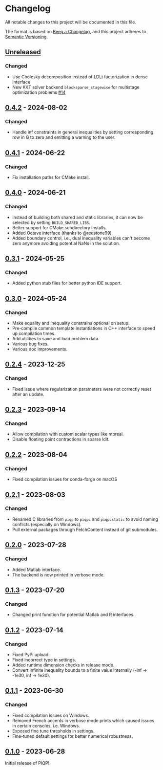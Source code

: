 # Changelog

All notable changes to this project will be documented in this file.

The format is based on [Keep a Changelog](https://keepachangelog.com/en/1.0.0/),
and this project adheres to [Semantic Versioning](https://semver.org/spec/v2.0.0.html).

## [Unreleased]

### Changed
- Use Cholesky decomposition instead of LDLt factorization in dense interface
- New KKT solver backend `blocksparse_stagewise` for multistage optimization problems [#14](https://github.com/PREDICT-EPFL/piqp/pull/14)

## [0.4.2] - 2024-08-02

### Changed

- Handle inf constraints in general inequalities by setting corresponding row in G to zero and emitting a warning to the user.

## [0.4.1] - 2024-06-22

### Changed

- Fix installation paths for CMake install.

## [0.4.0] - 2024-06-21

### Changed

- Instead of building both shared and static libraries, it can now be selected by setting `BUILD_SHARED_LIBS`.
- Better support for CMake subdirectory installs.
- Added Octave interface (thanks to @redstone99)
- Added boundary control, i.e., dual inequality variables can't become zero anymore avoiding potential NaNs in the solution.

## [0.3.1] - 2024-05-25

### Changed

- Added python stub files for better python IDE support.

## [0.3.0] - 2024-05-24

### Changed

- Make equality and inequality constrains optional on setup.
- Pre-compile common template instantiations in C++ interface to speed up compilation times.
- Add utilities to save and load problem data.
- Various bug fixes.
- Various doc improvements.

## [0.2.4] - 2023-12-25

### Changed

- Fixed issue where regularization parameters were not correctly reset after an update.

## [0.2.3] - 2023-09-14

### Changed

- Allow compilation with custom scalar types like mpreal.
- Disable floating point contractions in sparse ldlt.

## [0.2.2] - 2023-08-04

### Changed

- Fixed compilation issues for conda-forge on macOS

## [0.2.1] - 2023-08-03

### Changed

- Renamed C libraries from `piqp` to `piqpc` and `piqpcstatic` to avoid naming conflicts (especially on Windows).
- Pull external packages through FetchContent instead of git submodules.

## [0.2.0] - 2023-07-28

### Changed

- Added Matlab interface.
- The backend is now printed in verbose mode.

## [0.1.3] - 2023-07-20

### Changed

- Changed print function for potential Matlab and R interfaces.

## [0.1.2] - 2023-07-14

### Changed

- Fixed PyPi upload.
- Fixed incorrect type in settings.
- Added runtime dimension checks in release mode.
- Convert infinite inequality bounds to a finite value internally (-inf -> -1e30, inf -> 1e30).

## [0.1.1] - 2023-06-30

### Changed

- Fixed compilation issues on Windows.
- Removed French accents in verbose mode prints which caused issues in certain consoles, i.e. Windows.
- Exposed fine tune thresholds in settings.
- Fine-tuned default settings for better numerical robustness.

## [0.1.0] - 2023-06-28

Initial release of PIQP!

[unreleased]: https://github.com/PREDICT-EPFL/piqp/compare/v0.4.2...HEAD
[0.4.2]: https://github.com/PREDICT-EPFL/piqp/compare/v0.4.1...v0.4.2
[0.4.1]: https://github.com/PREDICT-EPFL/piqp/compare/v0.4.0...v0.4.1
[0.4.0]: https://github.com/PREDICT-EPFL/piqp/compare/v0.3.1...v0.4.0
[0.3.1]: https://github.com/PREDICT-EPFL/piqp/compare/v0.3.0...v0.3.1
[0.3.0]: https://github.com/PREDICT-EPFL/piqp/compare/v0.2.4...v0.3.0
[0.2.4]: https://github.com/PREDICT-EPFL/piqp/compare/v0.2.3...v0.2.4
[0.2.3]: https://github.com/PREDICT-EPFL/piqp/compare/v0.2.2...v0.2.3
[0.2.2]: https://github.com/PREDICT-EPFL/piqp/compare/v0.2.1...v0.2.2
[0.2.1]: https://github.com/PREDICT-EPFL/piqp/compare/v0.2.0...v0.2.1
[0.2.0]: https://github.com/PREDICT-EPFL/piqp/compare/v0.1.3...v0.2.0
[0.1.3]: https://github.com/PREDICT-EPFL/piqp/compare/v0.1.2...v0.1.3
[0.1.2]: https://github.com/PREDICT-EPFL/piqp/compare/v0.1.1...v0.1.2
[0.1.1]: https://github.com/PREDICT-EPFL/piqp/compare/v0.1.0...v0.1.1
[0.1.0]: https://github.com/PREDICT-EPFL/piqp/releases/tag/v0.1.0